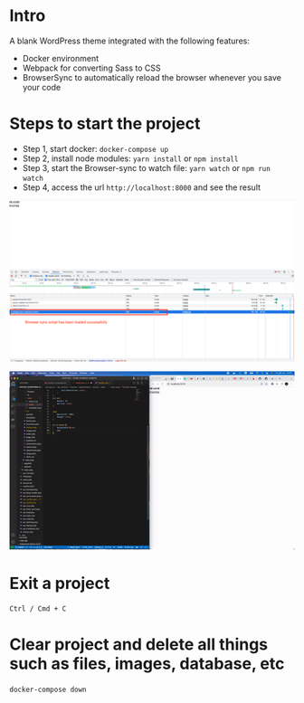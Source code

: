 # Intro
A blank WordPress theme integrated with the following features:

- Docker environment
- Webpack for converting Sass to CSS
- BrowserSync to automatically reload the browser whenever you save your code


# Steps to start the project
- Step 1, start docker: `docker-compose up`
- Step 2, install node modules: `yarn install` or `npm install`
- Step 3, start the Browser-sync to watch file: `yarn watch` or `npm run watch`
- Step 4, access the url `http://localhost:8000` and see the result

![Browser sync script was loaded ](docs/browser-sync-script.png)

![Demo](docs/autoreload-demo.gif)

# Exit a project
`Ctrl / Cmd + C`

# Clear project and delete all things such as files, images, database, etc
`docker-compose down`